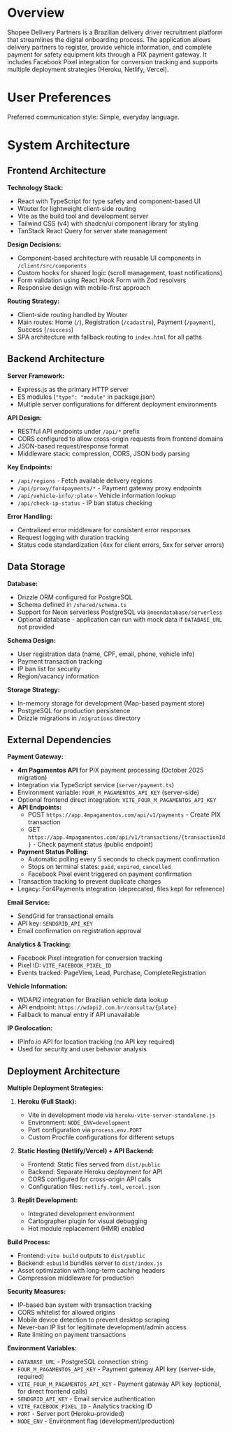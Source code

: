 # Overview

Shopee Delivery Partners is a Brazilian delivery driver recruitment platform that streamlines the digital onboarding process. The application allows delivery partners to register, provide vehicle information, and complete payment for safety equipment kits through a PIX payment gateway. It includes Facebook Pixel integration for conversion tracking and supports multiple deployment strategies (Heroku, Netlify, Vercel).

# User Preferences

Preferred communication style: Simple, everyday language.

# System Architecture

## Frontend Architecture

**Technology Stack:**
- React with TypeScript for type safety and component-based UI
- Wouter for lightweight client-side routing
- Vite as the build tool and development server
- Tailwind CSS (v4) with shadcn/ui component library for styling
- TanStack React Query for server state management

**Design Decisions:**
- Component-based architecture with reusable UI components in `/client/src/components`
- Custom hooks for shared logic (scroll management, toast notifications)
- Form validation using React Hook Form with Zod resolvers
- Responsive design with mobile-first approach

**Routing Strategy:**
- Client-side routing handled by Wouter
- Main routes: Home (`/`), Registration (`/cadastro`), Payment (`/payment`), Success (`/success`)
- SPA architecture with fallback routing to `index.html` for all paths

## Backend Architecture

**Server Framework:**
- Express.js as the primary HTTP server
- ES modules (`"type": "module"` in package.json)
- Multiple server configurations for different deployment environments

**API Design:**
- RESTful API endpoints under `/api/*` prefix
- CORS configured to allow cross-origin requests from frontend domains
- JSON-based request/response format
- Middleware stack: compression, CORS, JSON body parsing

**Key Endpoints:**
- `/api/regions` - Fetch available delivery regions
- `/api/proxy/for4payments/*` - Payment gateway proxy endpoints
- `/api/vehicle-info/:plate` - Vehicle information lookup
- `/api/check-ip-status` - IP ban status checking

**Error Handling:**
- Centralized error middleware for consistent error responses
- Request logging with duration tracking
- Status code standardization (4xx for client errors, 5xx for server errors)

## Data Storage

**Database:**
- Drizzle ORM configured for PostgreSQL
- Schema defined in `/shared/schema.ts`
- Support for Neon serverless PostgreSQL via `@neondatabase/serverless`
- Optional database - application can run with mock data if `DATABASE_URL` not provided

**Schema Design:**
- User registration data (name, CPF, email, phone, vehicle info)
- Payment transaction tracking
- IP ban list for security
- Region/vacancy information

**Storage Strategy:**
- In-memory storage for development (Map-based payment store)
- PostgreSQL for production persistence
- Drizzle migrations in `/migrations` directory

## External Dependencies

**Payment Gateway:**
- **4m Pagamentos API** for PIX payment processing (October 2025 migration)
- Integration via TypeScript service (`server/payment.ts`)
- Environment variable: `FOUR_M_PAGAMENTOS_API_KEY` (server-side)
- Optional frontend direct integration: `VITE_FOUR_M_PAGAMENTOS_API_KEY`
- **API Endpoints:**
  - POST `https://app.4mpagamentos.com/api/v1/payments` - Create PIX transaction
  - GET `https://app.4mpagamentos.com/api/v1/transactions/{transactionId}` - Check payment status (public endpoint)
- **Payment Status Polling:**
  - Automatic polling every 5 seconds to check payment confirmation
  - Stops on terminal states: `paid`, `expired`, `cancelled`
  - Facebook Pixel event triggered on payment confirmation
- Transaction tracking to prevent duplicate charges
- Legacy: For4Payments integration (deprecated, files kept for reference)

**Email Service:**
- SendGrid for transactional emails
- API key: `SENDGRID_API_KEY`
- Email confirmation on registration approval

**Analytics & Tracking:**
- Facebook Pixel integration for conversion tracking
- Pixel ID: `VITE_FACEBOOK_PIXEL_ID`
- Events tracked: PageView, Lead, Purchase, CompleteRegistration

**Vehicle Information:**
- WDAPI2 integration for Brazilian vehicle data lookup
- API endpoint: `https://wdapi2.com.br/consulta/{plate}`
- Fallback to manual entry if API unavailable

**IP Geolocation:**
- IPInfo.io API for location tracking (no API key required)
- Used for security and user behavior analysis

## Deployment Architecture

**Multiple Deployment Strategies:**

1. **Heroku (Full Stack):**
   - Vite in development mode via `heroku-vite-server-standalone.js`
   - Environment: `NODE_ENV=development`
   - Port configuration via `process.env.PORT`
   - Custom Procfile configurations for different setups

2. **Static Hosting (Netlify/Vercel) + API Backend:**
   - Frontend: Static files served from `dist/public`
   - Backend: Separate Heroku deployment for API
   - CORS configured for cross-origin API calls
   - Configuration files: `netlify.toml`, `vercel.json`

3. **Replit Development:**
   - Integrated development environment
   - Cartographer plugin for visual debugging
   - Hot module replacement (HMR) enabled

**Build Process:**
- Frontend: `vite build` outputs to `dist/public`
- Backend: `esbuild` bundles server to `dist/index.js`
- Asset optimization with long-term caching headers
- Compression middleware for production

**Security Measures:**
- IP-based ban system with transaction tracking
- CORS whitelist for allowed origins
- Mobile device detection to prevent desktop scraping
- Never-ban IP list for legitimate development/admin access
- Rate limiting on payment transactions

**Environment Variables:**
- `DATABASE_URL` - PostgreSQL connection string
- `FOUR_M_PAGAMENTOS_API_KEY` - Payment gateway API key (server-side, required)
- `VITE_FOUR_M_PAGAMENTOS_API_KEY` - Payment gateway API key (optional, for direct frontend calls)
- `SENDGRID_API_KEY` - Email service authentication
- `VITE_FACEBOOK_PIXEL_ID` - Analytics tracking ID
- `PORT` - Server port (Heroku-provided)
- `NODE_ENV` - Environment flag (development/production)